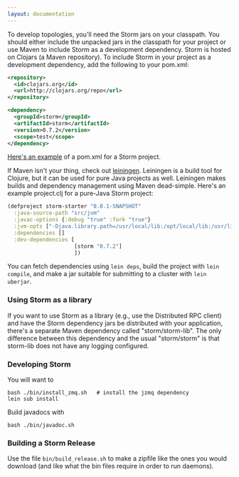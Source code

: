 ```yaml
---
layout: documentation
---
```

To develop topologies, you'll need the Storm jars on your classpath. You should either include the unpacked jars in the classpath for your project or use Maven to include Storm as a development dependency. Storm is hosted on Clojars (a Maven repository). To include Storm in your project as a development dependency, add the following to your pom.xml:

```xml
<repository>
  <id>clojars.org</id>
  <url>http://clojars.org/repo</url>
</repository>
```

```xml
<dependency>
  <groupId>storm</groupId>
  <artifactId>storm</artifactId>
  <version>0.7.2</version>
  <scope>test</scope>
</dependency>
```

[Here's an example](https://github.com/nathanmarz/storm-starter/blob/master/m2-pom.xml) of a pom.xml for a Storm project.

If Maven isn't your thing, check out [leiningen](https://github.com/technomancy/leiningen). Leiningen is a build tool for Clojure, but it can be used for pure Java projects as well. Leiningen makes builds and dependency management using Maven dead-simple. Here's an example project.clj for a pure-Java Storm project:

```clojure
(defproject storm-starter "0.0.1-SNAPSHOT"
  :java-source-path "src/jvm"
  :javac-options {:debug "true" :fork "true"}
  :jvm-opts ["-Djava.library.path=/usr/local/lib:/opt/local/lib:/usr/lib"]
  :dependencies []
  :dev-dependencies [
                     [storm "0.7.2"]
                     ])
```

You can fetch dependencies using `lein deps`, build the project with `lein compile`, and make a jar suitable for submitting to a cluster with `lein uberjar`.

### Using Storm as a library

If you want to use Storm as a library (e.g., use the Distributed RPC client) and have the Storm dependency jars be distributed with your application, there's a separate Maven dependency called "storm/storm-lib". The only difference between this dependency and the usual "storm/storm" is that storm-lib does not have any logging configured.

### Developing Storm

You will want to

	bash ./bin/install_zmq.sh   # install the jzmq dependency
	lein sub install

Build javadocs with

	bash ./bin/javadoc.sh

### Building a Storm Release

Use the file `bin/build_release.sh` to make a zipfile like the ones you would download (and like what the bin files require in order to run daemons).
